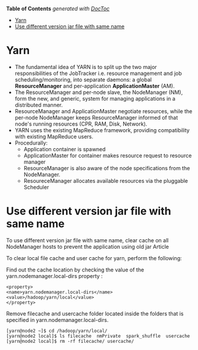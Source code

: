 <!-- START doctoc generated TOC please keep comment here to allow auto update -->
<!-- DON'T EDIT THIS SECTION, INSTEAD RE-RUN doctoc TO UPDATE -->
**Table of Contents**  *generated with [DocToc](https://github.com/thlorenz/doctoc)*

- [Yarn](#yarn)
- [Use different version jar file with same name](#use-different-version-jar-file-with-same-name)

<!-- END doctoc generated TOC please keep comment here to allow auto update -->

# Yarn

* The fundamental idea of YARN is to split up the two major responsibilities of the JobTracker i.e. resource management and job scheduling/monitoring, into separate daemons: a global **ResourceManager** and per-application **ApplicationMaster** (AM).
* The ResourceManager and per-node slave, the NodeManager (NM), form the new, and generic, system for managing applications in a distributed manner.
* ResourceManager and ApplicationMaster negotiate resources, while the per-node NodeManager keeps ResourceManager informed of that node's running resources (CPR, RAM, Disk, Network).
* YARN uses the existing MapReduce framework, providing compatibility with existing MapReduce users.
* Procedurally:
  * Application container is spawned
  * ApplicationMaster for container makes resource request to resource manager
  * ResourceManager is also aware of the node specifications from the NodeManager.
  * ResoureceManager allocates available resources via the pluggable Scheduler

# Use different version jar file with same name

To use different version jar file with same name, clear cache on all NodeManager hosts to prevent the application using old jar
Article

To clear local file cache and user cache for yarn, perform the following:

Find out the cache location by checking the value of the yarn.nodemanager.local-dirs property :
```
<property>       
<name>yarn.nodemanager.local-dirs</name>       
<value>/hadoop/yarn/local</value> 
</property>
```

Remove filecache and usercache folder located inside the folders that is specified in yarn.nodemanager.local-dirs.
```
[yarn@node2 ~]$ cd /hadoop/yarn/local/ 
[yarn@node2 local]$ ls filecache  nmPrivate  spark_shuffle  usercache 
[yarn@node2 local]$ rm -rf filecache/ usercache/
```
